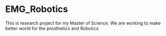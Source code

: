 # EMG_Robotics
This is research project for my Master of Science.
We are working to make better world for the prosthetics and Robotics
